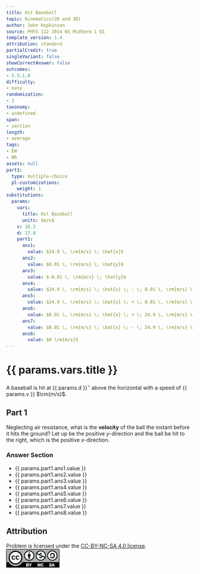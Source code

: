 ```yaml
---
title: Hit Baseball
topic: Kinematics(2D and 3D)
author: John Hopkinson
source: PHYS 112 2014 W1 Midterm 1 Q1
template_version: 1.4
attribution: standard
partialCredit: true
singleVariant: false
showCorrectAnswer: false
outcomes:
- 5.5.1.0
difficulty:
- easy
randomization:
- 2
taxonomy:
- undefined
span:
- section
length:
- average
tags:
- EW
- NR
assets: null
part1:
  type: multiple-choice
  pl-customizations:
    weight: 1
substitutions:
  params:
    vars:
      title: Hit Baseball
      units: $m/s$
    v: 26.2
    d: 17.8
    part1:
      ans1:
        value: $24.9 \, \rm{m/s} \; \hat{x}$
      ans2:
        value: $8.01 \, \rm{m/s} \; \hat{y}$
      ans3:
        value: $-8.01 \, \rm{m/s} \; \hat{y}$
      ans4:
        value: $24.9 \, \rm{m/s} \; \hat{x} \; - \; 8.01 \, \rm{m/s} \; \hat{y}$
      ans5:
        value: $24.9 \, \rm{m/s} \; \hat{x} \; + \; 8.01 \, \rm{m/s} \; \hat{y}$
      ans6:
        value: $8.01 \, \rm{m/s} \; \hat{x} \; + \; 24.9 \, \rm{m/s} \; \hat{y}$
      ans7:
        value: $8.01 \, \rm{m/s} \; \hat{x} \; - \; 24.9 \, \rm{m/s} \; \hat{y}$
      ans8:
        value: $0 \rm{m/s}$
---
```

# {{ params.vars.title }}
A baseball is hit at {{ params.d }}$^\circ$ above the horizontal with a speed of {{ params.v }} $\rm{m/s}$.

## Part 1

Neglecting air resistance, what is the **velocity** of the ball the instant before it hits the ground? Let up be the positive $y$-direction and the ball be hit to the right, which is the positive $x$-direction.

### Answer Section

- {{ params.part1.ans1.value }}
- {{ params.part1.ans2.value }}
- {{ params.part1.ans3.value }}
- {{ params.part1.ans4.value }}
- {{ params.part1.ans5.value }}
- {{ params.part1.ans6.value }}
- {{ params.part1.ans7.value }}
- {{ params.part1.ans8.value }}

## Attribution

Problem is licensed under the [CC-BY-NC-SA 4.0 license](https://creativecommons.org/licenses/by-nc-sa/4.0/).<br> ![The Creative Commons 4.0 license requiring attribution-BY, non-commercial-NC, and share-alike-SA license.](https://raw.githubusercontent.com/firasm/bits/master/by-nc-sa.png)